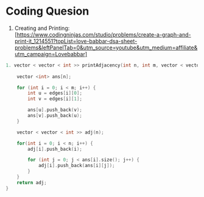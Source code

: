 # Coding Quesion

1. Creating and Printing: [https://www.codingninjas.com/studio/problems/create-a-graph-and-print-it_1214551?topList=love-babbar-dsa-sheet-problems&leftPanelTab=0&utm_source=youtube&utm_medium=affiliate&utm_campaign=Lovebabbar]

``` cpp
1. vector < vector < int >> printAdjacency(int n, int m, vector < vector < int >> & edges) {
    
    vector <int> ans[n];

    for (int i = 0; i < m; i++) {
        int u = edges[i][0];
        int v = edges[i][1];

        ans[u].push_back(v);
        ans[v].push_back(u);
    }

    vector < vector < int >> adj(n);

    for(int i = 0; i < n; i++) {
        adj[i].push_back(i);

        for (int j = 0; j < ans[i].size(); j++) {
            adj[i].push_back(ans[i][j]);
        }
    } 
    return adj;
}
```
